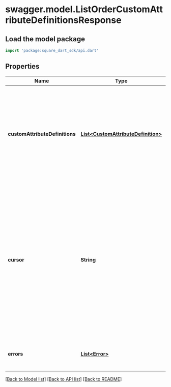 # swagger.model.ListOrderCustomAttributeDefinitionsResponse

## Load the model package
```dart
import 'package:square_dart_sdk/api.dart'
```

## Properties
Name | Type | Description | Notes
------------ | ------------- | ------------- | -------------
**customAttributeDefinitions** | [**List&lt;CustomAttributeDefinition&gt;**](CustomAttributeDefinition.md) | The retrieved custom attribute definitions. If no custom attribute definitions are found, Square returns an empty object (&#x60;{}&#x60;). | [default to []]
**cursor** | **String** | The cursor to provide in your next call to this endpoint to retrieve the next page of results for your original request.  This field is present only if the request succeeded and additional results are available. For more information, see [Pagination](https://developer.squareup.com/docs/working-with-apis/pagination). | [optional] [default to null]
**errors** | [**List&lt;Error&gt;**](Error.md) | Any errors that occurred during the request. | [optional] [default to []]

[[Back to Model list]](../README.md#documentation-for-models) [[Back to API list]](../README.md#documentation-for-api-endpoints) [[Back to README]](../README.md)

